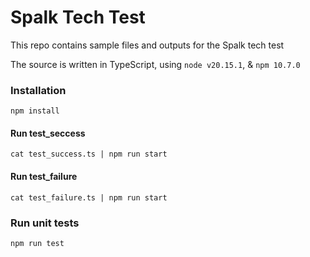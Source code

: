 
# Spalk Tech Test

This repo contains sample files and outputs for the Spalk tech test

The source is written in TypeScript, using `node v20.15.1`, & `npm 10.7.0`

### Installation
`npm install`

#### Run test_seccess
`cat test_success.ts | npm run start`

#### Run test_failure
`cat test_failure.ts | npm run start`

### Run unit tests
`npm run test`